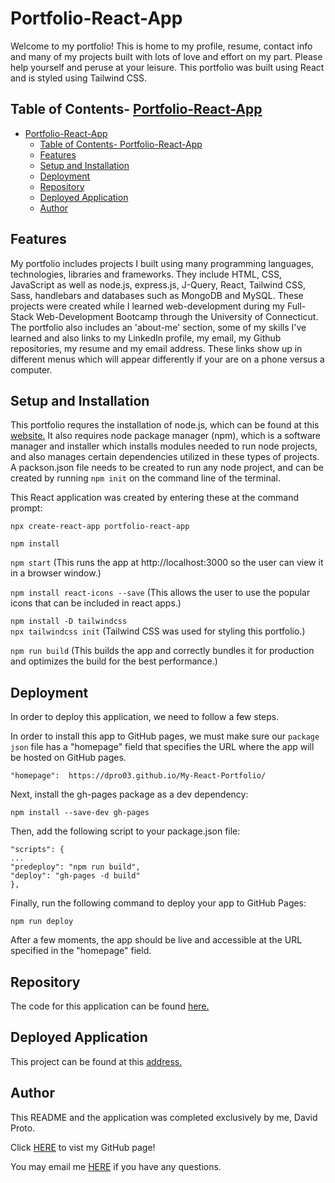 # Portfolio-React-App

Welcome to my portfolio!  This is home to my profile, resume, contact info and many of my projects built with lots of love and effort on my part.  Please help yourself and peruse at your leisure.  This portfolio was built using React and is styled using Tailwind CSS.


## Table of Contents- [Portfolio-React-App](#portfolio-react-app)
- [Portfolio-React-App](#portfolio-react-app)
  - [Table of Contents- Portfolio-React-App](#table-of-contents--portfolio-react-app)
  - [Features](#features)
  - [Setup and Installation](#setup-and-installation)
  - [Deployment](#deployment)
  - [Repository](#repository)
  - [Deployed Application](#deployed-application)
  - [Author](#author)


## Features

My portfolio includes projects I built using many programming languages, technologies, libraries and frameworks.  They include HTML, CSS, JavaScript as well as node.js, express.js, J-Query, React, Tailwind CSS, Sass, handlebars and databases such as MongoDB and MySQL.  These projects were created while I learned web-development during my Full-Stack Web-Development Bootcamp through the University of Connecticut.  The portfolio also includes an 'about-me' section, some of my skills I've learned and also links to my LinkedIn profile, my email, my Github repositories, my resume and my email address.  These links show up in different menus which will appear differently if your are on a phone versus a computer.


## Setup and Installation

This portfolio requres the installation of node.js, which can be found at this [website.](https://node.js.org)  It also requires node package manager (npm), which is a software manager and installer which installs modules needed to run node projects, and also manages certain dependencies utilized in these types of projects.  A packson.json file needs to be created to run any node project, and can be created by running   `npm init`   on the command line of the terminal.

This React application was created by entering these at the command prompt:

`npx create-react-app portfolio-react-app`

`npm install`

`npm start` (This runs the app at http://localhost:3000 so the user can view it in a browser window.)

`npm install react-icons --save` (This allows the user to use the popular icons that can be included in react apps.)

`npm install -D tailwindcss`  
`npx tailwindcss init`         (Tailwind CSS was used for styling this portfolio.)

`npm run build`  (This builds the app and correctly bundles it for production and optimizes the build for the best performance.)


## Deployment

In order to deploy this application, we need to follow a few steps.

In order to install this app to GitHub pages, we must make sure our `package json` file has a "homepage" field that specifies the URL where the app will be hosted on GitHub pages.

`"homepage":  https://dpro03.github.io/My-React-Portfolio/`

Next, install the gh-pages package as a dev dependency:

`npm install --save-dev gh-pages`


Then, add the following script to your package.json file:

`"scripts": {`  
`...`  
`"predeploy": "npm run build",`   
`"deploy": "gh-pages -d build"`  
`},`
   


Finally, run the following command to deploy your app to GitHub Pages:

`npm run deploy`
 
 After a few moments, the app should be live and accessible at the URL specified in the "homepage" field.

## Repository

The code for this application can be found [here.](https://github.com/Dpro03/My-React-Portfolio.git)

## Deployed Application

This project can be found at this [address.](https://dpro03.github.io/My-React-Portfolio/)

## Author

This README and the application was completed exclusively by me, David Proto.  

Click [HERE](https://github.com/Dpro03) to vist my GitHub page!

You may email me [HERE](mailto:dpro03@gmail.com) if you have any questions.





